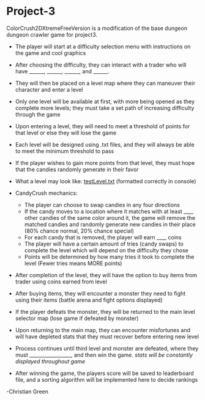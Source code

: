 # Project-3

ColorCrush2DXtremeFreeVersion is a modification of the base dungeon dungeon crawler game for project3.

- The player will start at a difficulty selection menu with instructions on the game and cool graphics
- After choosing the difficulty, they can interact with a trader who will have ______, ______, ______, and ______.
- They will then be placed on a level map where they can maneuver their character and enter a level
- Only one level will be available at first, with more being opened as they complete more levels; they must take a set path of increasing difficulty through the game

- Upon entering a level, they will need to meet a threshold of points for that level or else they will lose the game
- Each level will be designed using .txt files, and they will always be able to meet the minimum threshold to pass
- If the player wishes to gain more points from that level, they must hope that the candies randomly generate in their favor
- What a level may look like: [testLevel.txt](https://github.com/chgr4354/Project-3/files/11216922/testLevel.txt) (formatted correctly in console)
- CandyCrush mechanics:
  - The player can choose to swap candies in any four directions
  - If the candy moves to a location where it matches with at least ____ other candies of the same color around it, the game will remove the matched candies and randomly generate new candies in their place (80% chance normal, 20% chance special)
  - For each candy that is removed, the player will earn ____ coins
  - The player will have a certain amount of tries (candy swaps) to complete the level which will depend on the difficulty they chose
  - Points will be determined by how many tries it took to complete the level (Fewer tries means MORE points)

- After completion of the level, they will have the option to buy items from trader using coins earned from level
- After buying items, they will encounter a monster they need to fight using their items (battle arena and fight options displayed)
- If the player defeats the monster, they will be returned to the main level selector map (lose game if defeated by monster)
- Upon returning to the main map, they can encounter misfortunes and will have depleted stats that they must recover before entering new level
- Process continues until third level and monster are defeated, where they must _________________, and then win the game.
*stats will be constantly displayed throughout game*
- After winning the game, the players score will be saved to leaderboard file, and a sorting algorithm will be implemented here to decide rankings

-Christian Green
